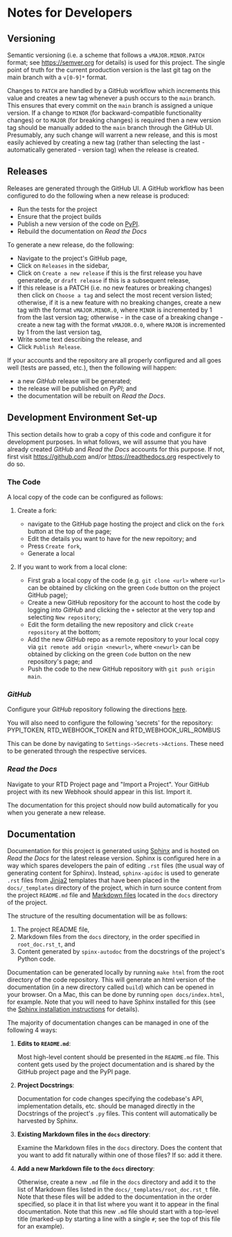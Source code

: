 # Notes for Developers

## Versioning

Semantic versioning (i.e. a scheme that follows a `vMAJOR.MINOR.PATCH` format; see <https://semver.org> for details) is used for this project.  The single point of truth for the current production version is the last git tag on the main branch with a `v[0-9]*` format.

Changes to `PATCH` are handled by a GitHub workflow which increments this value and creates a new tag whenever a push occurs to the `main` branch.  This ensures that every commit on the `main` branch is assigned a unique version.  If a change to `MINOR` (for backward-compatible functionality changes) or to `MAJOR` (for breaking changes) is required then a new version tag should be manually added to the `main` branch through the GitHub UI.  Presumably, any such change will warrent a new release, and this is most easily achieved by creating a new tag (rather than selecting the last - automatically generated - version tag) when the release is created.

## Releases

Releases are generated through the GitHub UI.  A GitHub workflow has been configured to do the following when a new release is produced:

* Run the tests for the project
* Ensure that the project builds
* Publish a new version of the code on [PyPI](https://pypi.org/).
* Rebuild the documentation on *Read the Docs*

To generate a new release, do the following:

* Navigate to the project's GitHub page, 
* Click on `Releases` in the sidebar,
* Click on `Create a new release` if this is the first release you have generatede, or `draft release` if this is a subsequent release,
* If this release is a PATCH (i.e. no new features or breaking changes) then click on `Choose a tag` and select the most recent version listed; otherwise, if it is a new feature with no breaking
	changes, create a new tag with the format `vMAJOR.MINOR.0`, where `MINOR` is incremented by 1 from the last version tag; otherwise - in the case of a breaking change - create a new tag with the
	format `vMAJOR.0.0`, where `MAJOR` is incremented by 1 from the last version tag,
* Write some text describing the release, and
* Click `Publish Release`.

If your accounts and the repository are all properly configured and all goes well (tests are passed, etc.), then the following will happen:

* a new *GitHub* release will be generated;
* the release will be published on *PyPI*; and
* the documentation will be rebuilt on *Read the Docs*.

## Development Environment Set-up

This section details how to grab a copy of this code and configure it for development purposes.  In what follows, we will assume that you have already created *GitHub* and *Read the Docs* accounts for this purpose.  If not, first visit  <https://github.com> and/or <https://readthedocs.org> respectively to do so.

### The Code

A local copy of the code can be configured as follows:

1. Create a fork: 
	* navigate to the GitHub page hosting the project and click on the `fork` button at the top of the page;
	* Edit the details you want to have for the new repoitory; and
	* Press `Create fork`,
	* Generate a local 

2. If you want to work from a local clone:
	* First grab a local copy of the code (e.g. `git clone <url>` where `<url>` can be obtained by clicking on the green `Code` button on the project GitHub page);
	* Create a new GitHub repository for the account to host the code by logging into *GitHub* and clicking the `+` selector at the very top and selecting `New repository`;
	* Edit the form detailing the new repository and click `Create repository` at the bottom;
	* Add the new *GitHub* repo as a remote repository to your local copy via `git remote add origin <newurl>`, where `<newurl>` can be obtained by clicking on the green `Code` button on the new repository's page; and
	* Push the code to the new GitHub repository with `git push origin main`.

### *GitHub*

Configure your *GitHub* repository following the directions [here](https://docs.readthedocs.io/en/stable/integrations.html#github).

You will also need to configure the following 'secrets' for the repository: PYPI_TOKEN, RTD_WEBHOOK_TOKEN and RTD_WEBHOOK_URL_ROMBUS

This can be done by navigating to `Settings->Secrets->Actions`.  These need to be generated through the respective services.

### *Read the Docs*

Navigate to your RTD Project page and "Import a Project".  Your GitHub project with its new
Webhook should appear in this list.  Import it.

The documentation for this project should now build automatically for you when you generate a new release.

## Documentation

Documentation for this project is generated using [Sphinx](https://www.sphinx-doc.org/en/master/) and is hosted on *Read the Docs* for the latest release version.  Sphinx is configured here in a way which spares developers the pain of editing `.rst` files (the usual way of generating content for Sphinx).  Instead, `sphinx-apidoc` is used to generate `.rst` files from [Jinja2](https://jinja.palletsprojects.com/en/latest/) templates that have been placed in the `docs/_templates` directory of the project, which in turn source content from the project `README.md` file and [Markdown files](https://myst-parser.readthedocs.io/en/latest/syntax/syntax.html) located in the `docs` directory of the project.

The structure of the resulting documentation will be as follows:

1. The project README file,
2. Markdown files from the `docs` directory, in the order specified in `root_doc.rst_t`, and
3. Content generated by `spinx-autodoc` from the docstrings of the project's Python code.

Documentation can be generated locally by running `make html` from the root directory of the code repository.  This will generate an html version of the documentation (in a new directory called `build`) which can be opened in your browser.  On a Mac, this can be done by running `open docs/index.html`, for example.  Note that you will need to have Sphinx installed for this (see the [Sphinx installation instructions](https://www.sphinx-doc.org/en/master/usage/installation.html) for details).

The majority of documentation changes can be managed in one of the following 4 ways:

1. **Edits to `README.md`**:

	Most high-level content should be presented in the `README.md` file.  This content gets used by the project documentation and is shared by the GitHub project page and the PyPI page.

2. **Project Docstrings**:

	Documentation for code changes specifying the codebase's API, implementation details, etc. should be managed directly in the Docstrings of the project's `.py` files.  This content will automatically be harvested by Sphinx.

3. **Existing Markdown files in the `docs` directory**:

	Examine the Markdown files in the `docs` directory.  Does the content that you want to add fit naturally within one of those files?  If so: add it there.

4. **Add a new Markdown file to the `docs` directory**:

	Otherwise, create a new `.md` file in the `docs` directory and add it to the list of Markdown files listed in the `docs/_templates/root_doc.rst_t` file.  Note that these files will be added to the documentation in the order specified, so place it in that list where you want it to appear in the final documentation.  Note that this new `.md` file should start with a top-level title (marked-up by starting a line with a single `#`; see the top of this file for an example).
